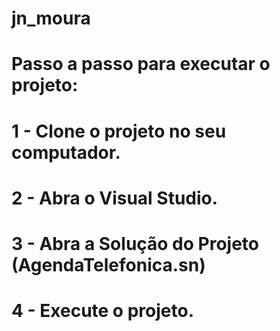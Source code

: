 # jn_moura
# Passo a passo para executar o projeto:

# 1 - Clone o projeto no seu computador.
# 2 - Abra o Visual Studio.
# 3 - Abra a Solução do Projeto (AgendaTelefonica.sn)
# 4 - Execute o projeto.

